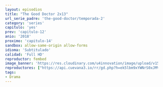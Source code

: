 ```yaml
---
layout: episodios
title: "The Good Doctor 2x13"
url_serie_padre: 'the-good-doctor/temporada-2'
category: 'series'
capitulo: 'yes'
prev: 'capitulo-12'
anio: '2018'
proximo: 'capitulo-14'
sandbox: allow-same-origin allow-forms
idioma: 'Subtitulado'
calidad: 'Full HD'
reproductor: fembed
image_banner: 'https://res.cloudinary.com/u4innovation/image/upload/v1560111093/goodd-dcotro-banner-min_tsja92.jpg'
reproductores: ["https://api.cuevana3.io/rr/gd.php?h=ek5lbm9xYWNrS0xJMVp5b21KREk0dFBLbjVkaHhkRGdrOG1jbnBpUnhhS1YxWlNCck1pVnlwYVptSjZEdWJLMXhxOW9lcGJMenJhb21KcWhhckcxMWJpU3FadVkyUT09"]
tags:
- Drama
---
```












